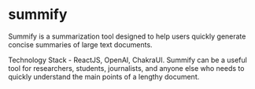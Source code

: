 # summify
Summify is a summarization tool designed to help users quickly generate concise summaries of large text documents.

Technology Stack - ReactJS, OpenAI, ChakraUI.
Summify can be a useful tool for researchers, students, journalists, and anyone else who needs to quickly understand the main points of a lengthy document.
